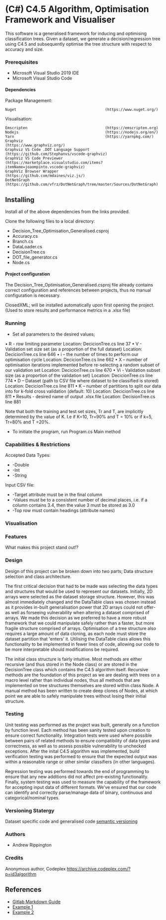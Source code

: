 # (C#) C4.5 Algorithm, Optimisation Framework and Visualiser
This software is a generalised framework for inducing and optimising classification trees.
Given a dataset, we generate a decision/regression tree using C4.5 and subsequently optimise the tree structure with respect to accuracy and size. 

### Prerequisites

* Microsoft Visual Studio 2019 IDE
* Microsoft Visual Studio Code

#### Dependencies

Package Management:
``` 
Nuget                                        (https://www.nuget.org/)
```

Visualisation:
```
Emscripten                                   (https://emscripten.org)
Nodejs                                       (https://nodejs.org/en/)
Yarn                                         (https://yarnpkg.com/)
Graphviz                                     (https://www.graphviz.org/)
Graphviz VS Code .DOT Language Support       (https://github.com/Stephanvs/vscode-graphviz)
GraphViz VS Code Previewer                   (https://marketplace.visualstudio.com/items?itemName=joaompinto.vscode-graphviz)
GraphViz Browser Wrapper                     (https://github.com/mdaines/viz.js/)
DotNetGraph                                  (https://github.com/vfrz/DotNetGraph/tree/master/Sources/DotNetGraph)  
```

## Installing

Install all of the above dependencies from the links provided.

Clone the following files to a local directory:

* Decision_Tree_Optimisation_Generalised.csproj
* Accuracy.cs
* Branch.cs
* DataLoader.cs
* DecisionTree.cs
* DOT_file_generator.cs
* Node.cs


#### Project configuration

The Decision_Tree_Optimisation_Generalised.csproj file already contains correct configuration and references between projects, thus no manual configuration is necessary. 

ClosedXML; will be installed automatically upon first opening the project. (Used to store results and performance metrics in a .xlsx file)

### Running 

* Set all parameters to the desired values;
 

•  	R - row limiting parameter                                                                                      Location: DecicionTree.cs line 37
•	V - Validation set size set (as a proportion of the full dataset)                                               Location: DecicionTree.cs line 646
•	i – the number of times to perform our optimisation cycle                                                       Location: DecicionTree.cs line 662
•	X – number of optimisation iterations implemented before re-selecting a random subset of our validation set     Location: DecicionTree.cs line 670
•	Vi - Validation subset size (as a proportion of the validation set)                                             Location: DecicionTree.cs line 774
•	D – Dataset (path to CSV file where dataset to be classified is stored)                                         Location: DecicionTree.cs line 811 
•	K – number of partitions to split our data into for k-fold cross validation (default: 10)                       Location: DecicionTree.cs line 811
•   Results - desired name of output .xlsx file                                                                     Location: DecisionTree.cs line 881

Note that both the training and test set sizes, Tr and T, are implicitly determined by the value of K. 
I.e if K=10, Tr=90% and T = 10%    or   if k=5, Tr=80% and T =20%.

* To initiate the program, run Program.cs Main method


### Capabilities & Restrictions

Accepted Data Types:
* -Double
* -Int
* -String

Input CSV file:
* -Target attribute must be in the final column
* -Values must be to a consistent number of decimal places, i.e. if a column contains 3.4, then the value 3 must be stored as 3.0
* -Top row must contain headings (attribute names)

### Visualisation

### Features
What makes this project stand out!?

### Design
Design of this project can be broken down into two parts; Data structure selection and class architecture. 

The first critical decision that had to be made was selecting the data types and structures that would be used to represent our datasets. Initially, 2D arrays 
were selected as the dataset storage structure. However, this was almost immediately changed and the DataTable class was chosen instead as it provides in-built generalisation
power that 2D arrays could not offer- as well as forseeing vulnerability when altering a dataset comprised of arrays. We made this decision as we preferred to have a more
robust framework that we could manipulate safely rather than a faster, but more fragile structure comprised of arrays. Optimisation of a tree structure also requires a large 
amount of data cloning, as each node must store the dataset partition that 'enters' it. Utilising the DataTable class allows this functionality to be implemented in fewer lines 
of code, allowing our code to be more interpretable should modifications be required. 

The initial class structure is fairly intuitive. Most methods are either recursive (and thus stored in the Node class) or are stored in the DecisionTree class which contains
the C4.5 algorithm itself. Recursive methods are the foundation of this project as we are dealing with trees on a macro level rather than individual nodes, thus all methods that 
are implemented on tree structures themselves are stored within class Node. A manual method has been written to create deep clones of Nodes, at which point we are able to safely
manipulate trees without losing their initial structure. 


### Testing
Unit testing was performed as the project was built, generally on a function by function level. Each method has been sanity tested upon creation to ensure correct functionality. 
Integration tests were used where possible between pairs of related methods to ensure compatibility of data types and correctness, as well as to assess possible vulnerability
to unchecked exceptions. After the inital C4.5 algorithm was implemented, build verification testing was performed to ensure that the expected output was within a reasonable range or other similar
classifiers (in other languages).

Regression testing was performed towards the end of programming to ensure that any new additions did not affect pre-existing functionality. Finally, system testing was used to 
measure the capability of the framework for accepting input data of different formats. We've ensured that our code can identify and correctly parse/manage data of binary, continuous
and categorical/nominal types. 

### Versioning Statergy
Dataset specific code and generalised code
[semantic versioning](https://semver.org/)

### Authors
* Andrew Rippington

### Credits

Anonymous author, Codeplex https://archive.codeplex.com/?p=id3algorithm

## References
* [Gitlab Markdown Guide](https://docs.gitlab.com/ee/user/markdown.html)
* [Example 1](https://github.com/erasmus-without-paper/ewp-specs-sec-intro/tree/v2.0.2)
* [Example 2](https://github.com/erasmus-without-paper/ewp-specs-architecture/tree/v1.10.0)